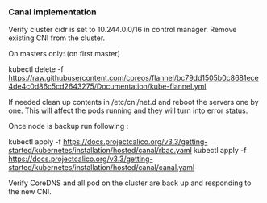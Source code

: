 
### Canal implementation

Verify cluster cidr is set to 10.244.0.0/16 in control manager. Remove existing CNI from the cluster. 

On masters only: (on first master)

  kubectl delete -f https://raw.githubusercontent.com/coreos/flannel/bc79dd1505b0c8681ece4de4c0d86c5cd2643275/Documentation/kube-flannel.yml

If needed clean up contents in /etc/cni/net.d and reboot the servers one by one. This will affect the pods running and they will turn into error status. 

Once node is backup run following :

  kubectl apply -f https://docs.projectcalico.org/v3.3/getting-started/kubernetes/installation/hosted/canal/rbac.yaml
  kubectl apply -f https://docs.projectcalico.org/v3.3/getting-started/kubernetes/installation/hosted/canal/canal.yaml

Verify CoreDNS and all pod on the cluster are back up and responding to the new CNI.
  
